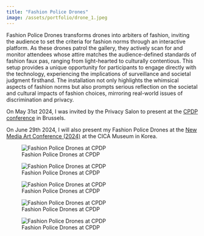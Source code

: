 ```yaml
---
title: "Fashion Police Drones"
image: /assets/portfolio/drone_1.jpeg
---
```

Fashion Police Drones transforms drones into arbiters of fashion, inviting the audience to set the criteria for fashion norms through an interactive platform. As these drones patrol the gallery, they actively scan for and monitor attendees whose attire matches the audience-defined standards of fashion faux pas, ranging from light-hearted to culturally contentious. This setup provides a unique opportunity for participants to engage directly with the technology, experiencing the implications of surveillance and societal judgment firsthand. The installation not only highlights the whimsical aspects of fashion norms but also prompts serious reflection on the societal and cultural impacts of fashion choices, mirroring real-world issues of discrimination and privacy.


On May 31st 2024, I was invited by the Privacy Salon to present at the [CPDP conference](https://www.cpdpconferences.org/archive) in Brussels.


On June 29th 2024, I will also present my Fashion Police Drones at the [New Media Art Conference (2024)](https://cicamuseum.com/new-media-art-2024/) at the CICA Museum in Korea. 


<figure>
  <img class="img-fluid rounded-left rounded-right shadow-sm" src="../../../assets/portfolio/drone_5.png" alt="Fashion Police Drones at CPDP" style="max-height: 400px; width: auto;">
  <figcaption class="mt-2 text-center image-caption">Fashion Police Drones at CPDP</figcaption>
</figure>

<figure>
  <img class="img-fluid rounded-left rounded-right shadow-sm" src="../../../assets/portfolio/drone_1.jpeg" alt="Fashion Police Drones at CPDP" style="max-height: 400px; width: auto;">
  <figcaption class="mt-2 text-center image-caption">Fashion Police Drones at CPDP</figcaption>
</figure>

<figure>
  <img class="img-fluid rounded-left rounded-right shadow-sm" src="../../../assets/portfolio/drone_2.jpeg" alt="Fashion Police Drones at CPDP" style="max-height: 400px; width: auto;">
  <figcaption class="mt-2 text-center image-caption">Fashion Police Drones at CPDP</figcaption>
</figure>

<figure>
  <img class="img-fluid rounded-left rounded-right shadow-sm" src="../../../assets/portfolio/drone_3.jpeg" alt="Fashion Police Drones at CPDP" style="max-height: 400px; width: auto;">
  <figcaption class="mt-2 text-center image-caption">Fashion Police Drones at CPDP</figcaption>
</figure>

<figure>
  <img class="img-fluid rounded-left rounded-right shadow-sm" src="../../../assets/portfolio/drone_4.jpeg" alt="Fashion Police Drones at CPDP" style="max-height: 400px; width: auto;">
  <figcaption class="mt-2 text-center image-caption">Fashion Police Drones at CPDP</figcaption>
</figure>
